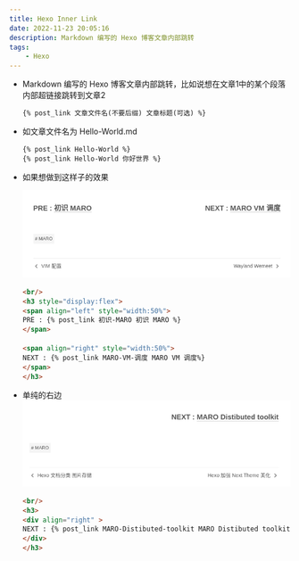 ```yaml
---
title: Hexo Inner Link
date: 2022-11-23 20:05:16
description: Markdown 编写的 Hexo 博客文章内部跳转
tags:
    - Hexo
---
```


- Markdown 编写的 Hexo 博客文章内部跳转，比如说想在文章1中的某个段落内部超链接跳转到文章2


    ```markdown
    {% post_link 文章文件名(不要后缀) 文章标题(可选) %}
    ```
- 如文章文件名为 Hello-World.md

    ```markdown
    {% post_link Hello-World %}
    {% post_link Hello-World 你好世界 %}
    ```

- 如果想做到这样子的效果

    <img src="/pictures/Hexo-Inner-Link/2022.11.23.20.17.03.png"/>
    
    ```html
    <br/>
    <h3 style="display:flex">
    <span align="left" style="width:50%">
    PRE : {% post_link 初识-MARO 初识 MARO %}
    </span>
    
    <span align="right" style="width:50%">
    NEXT : {% post_link MARO-VM-调度 MARO VM 调度%}
    </span>
    </h3>
    ```

- 单纯的右边
    <img src="/pictures/Hexo-Inner-Link/2022.11.23.20.15.53.png"/>
    ```html
    <br/>
    <h3>
    <div align="right" >
    NEXT : {% post_link MARO-Distibuted-toolkit MARO Distibuted toolkit %}
    </div>
    </h3>
    ```
    

